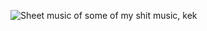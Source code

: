 ![Sheet music of some of my shit music, kek](https://factotumart.com/wp/wp-content/uploads/2021/10/Octubre-01.png)
